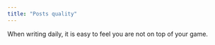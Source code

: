 ```yaml
---
title: "Posts quality"
---
```


When writing daily, it is easy to feel you are not on top of your game.

